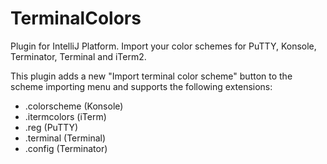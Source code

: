 # TerminalColors
Plugin for IntelliJ Platform. Import your color schemes for PuTTY, Konsole, Terminator, Terminal and iTerm2.

This plugin adds a new "Import terminal color scheme" button to the scheme importing menu and supports the following extensions:
- .colorscheme (Konsole)
- .itermcolors (iTerm)
- .reg (PuTTY)
- .terminal (Terminal)
- .config (Terminator)

